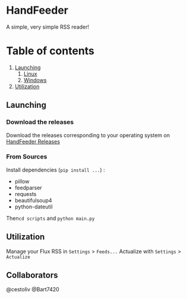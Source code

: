 
# HandFeeder

A simple, very simple RSS reader!

# Table of contents
1. [Launching](#launching)
    1. [Linux](#linux)
    2. [Windows](#windows)
2. [Utilization](#utilization)
  

## Launching

### Download the releases
Download the releases corresponding to your operating system on [HandFeeder Releases](https://github.com/cestoliv/HandFeeder/releases)

### From Sources
Install dependencies (`pip install ...`) :

* pillow
* feedparser
* requests
* beautifulsoup4
* python-dateutil

Then`cd scripts` and `python main.py`
  

## Utilization

Manage your Flux RSS in `Settings` > `Feeds...`
Actualize with `Settings` > `Actualize`


## Collaborators
@cestoliv
@Bart7420